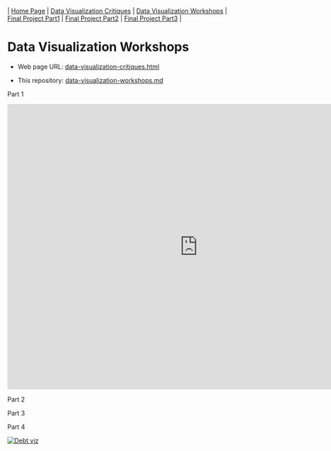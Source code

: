 | [Home Page](https://github.com/yasu24/Telling-Story-with-Data) | [Data Visualization Critiques](data-visualization-critiques.md) | [Data Visualization Workshops](data-visualization-workshops.md) | [Final Project Part1](final-project-part1.md) | [Final Project Part2](final-project-part2.md) | [Final Project Part3](final-project-part3.md) |

# Data Visualization Workshops
- Web page URL: [data-visualization-critiques.html](https://yasu24.github.io/Telling-Story-with-Data/data-visualization-workshops.html)

- This repository: [data-visualization-workshops.md](https://github.com/yasu24/Telling-Story-with-Data/blob/main/data-visualization-workshops.md)


Part 1

<iframe src="https://data.oecd.org/chart/7be9" width="860" height="645" style="border: 0" mozallowfullscreen="true" webkitallowfullscreen="true" allowfullscreen="true"><a href="https://data.oecd.org/chart/7be9" target="_blank">OECD Chart: General government debt, Total, % of GDP, Annual, 2022</a></iframe>


Part 2

<div class="flourish-embed flourish-chart" data-src="visualisation/14976506"><script src="https://public.flourish.studio/resources/embed.js"></script></div>


Part 3

<div class="flourish-embed flourish-chart" data-src="visualisation/14976326"><script src="https://public.flourish.studio/resources/embed.js"></script></div>


Part 4

<div class='tableauPlaceholder' id='viz1696608666704' style='position: relative'><noscript><a href='#'><img alt='Debt viz ' src='https:&#47;&#47;public.tableau.com&#47;static&#47;images&#47;OE&#47;OECD_Debt&#47;Debtviz&#47;1_rss.png' style='border: none' /></a></noscript><object class='tableauViz'  style='display:none;'><param name='host_url' value='https%3A%2F%2Fpublic.tableau.com%2F' /> <param name='embed_code_version' value='3' /> <param name='site_root' value='' /><param name='name' value='OECD_Debt&#47;Debtviz' /><param name='tabs' value='no' /><param name='toolbar' value='yes' /><param name='static_image' value='https:&#47;&#47;public.tableau.com&#47;static&#47;images&#47;OE&#47;OECD_Debt&#47;Debtviz&#47;1.png' /> <param name='animate_transition' value='yes' /><param name='display_static_image' value='yes' /><param name='display_spinner' value='yes' /><param name='display_overlay' value='yes' /><param name='display_count' value='yes' /><param name='language' value='en-US' /><param name='filter' value='publish=yes' /></object></div>                <script type='text/javascript'>                    var divElement = document.getElementById('viz1696608666704');                    var vizElement = divElement.getElementsByTagName('object')[0];                    vizElement.style.width='100%';vizElement.style.height=(divElement.offsetWidth*0.75)+'px';                    var scriptElement = document.createElement('script');                    scriptElement.src = 'https://public.tableau.com/javascripts/api/viz_v1.js';                    vizElement.parentNode.insertBefore(scriptElement, vizElement);                </script>
